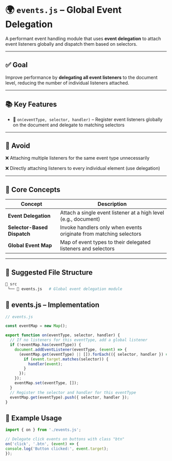 # 🌍 `events.js` – Global Event Delegation

A performant event handling module that uses **event delegation** to attach event listeners globally and dispatch them based on selectors.

---

## ✅ Goal

Improve performance by **delegating all event listeners** to the document level, reducing the number of individual listeners attached.

---

## 📚 Key Features

- 🔗 `on(eventType, selector, handler)` – Register event listeners globally on the document and delegate to matching selectors

---

## 🚫 Avoid
❌ Attaching multiple listeners for the same event type unnecessarily

❌ Directly attaching listeners to every individual element (use delegation)


---

## 🧠 Core Concepts

| Concept             | Description                                                        |
|---------------------|--------------------------------------------------------------------|
| **Event Delegation** | Attach a single event listener at a high level (e.g., document)    |
| **Selector-Based Dispatch** | Invoke handlers only when events originate from matching selectors |
| **Global Event Map** | Map of event types to their delegated listeners and selectors      |

---

## 🧱 Suggested File Structure

```bash
📁 src
 └── 📄 events.js   # Global event delegation module
```

## 🧩 events.js – Implementation


```js
// events.js

const eventMap = new Map();

export function on(eventType, selector, handler) {
  // If no listeners for this eventType, add a global listener
  if (!eventMap.has(eventType)) {
    document.addEventListener(eventType, (event) => {
      (eventMap.get(eventType) || []).forEach(({ selector, handler }) => {
        if (event.target.matches(selector)) {
          handler(event);
        }
      });
    });
    eventMap.set(eventType, []);
  }
  // Register the selector and handler for this eventType
  eventMap.get(eventType).push({ selector, handler });
}

```

## 🔄 Example Usage

  ```js
  import { on } from './events.js';

// Delegate click events on buttons with class "btn"
on('click', '.btn', (event) => {
  console.log('Button clicked:', event.target);
});
```

